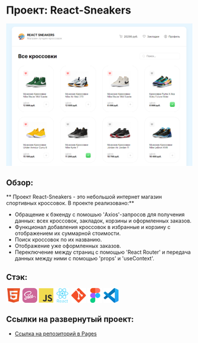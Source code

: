 # Проект: React-Sneakers
![Превью проекта](https://github.com/RandyCheBro/imgs-for-README/blob/main/react-sneaker.png)

## Обзор:
** Проект React-Sneakers - это небольшой интернет магазин спортивных кроссовок. В проекте реализованo:**
 - Обращение к бэкенду с помошью 'Axios'-запросов для получения данных: всех кроссовок, закладок, корзины и оформленных
 заказов.
 - Функционал добавления кроссовок в избранные и корзину с отображением их суммарной стоимости.
 - Поиск кроссовок по их названию.
 - Отображение уже оформленных заказов.
 - Переключение между страниц с помощью 'React Router' и передача данных между ними с помощью 'props' и 'useContext'.
 

## Стэк:

<div>
  <img src="https://raw.githubusercontent.com/devicons/devicon/1119b9f84c0290e0f0b38982099a2bd027a48bf1/icons/html5/html5-original.svg" title="HTML5" alt="HTML" width="40" height="40"/>

  <img src="https://github.com/tandpfun/skill-icons/blob/main/icons/Sass.svg" title="SCSS" alt="SCSS" width="40" height="40"/>

  <img src="https://raw.githubusercontent.com/devicons/devicon/1119b9f84c0290e0f0b38982099a2bd027a48bf1/icons/javascript/javascript-original.svg" title="JavaScript" alt="JavaScript" width="40" height="40"/>

  <img src="https://raw.githubusercontent.com/devicons/devicon/1119b9f84c0290e0f0b38982099a2bd027a48bf1/icons/react/react-original-wordmark.svg" title="React" alt="React" width="40" height="40"/>

  <img src="https://raw.githubusercontent.com/devicons/devicon/1119b9f84c0290e0f0b38982099a2bd027a48bf1/icons/git/git-original.svg" title="Git" alt="Git" width="40" height="40"/>

  <img src="https://raw.githubusercontent.com/devicons/devicon/1119b9f84c0290e0f0b38982099a2bd027a48bf1/icons/figma/figma-original.svg" title="Figma" alt="Figma" width="40" height="40"/>

  <img src="https://raw.githubusercontent.com/devicons/devicon/1119b9f84c0290e0f0b38982099a2bd027a48bf1/icons/vscode/vscode-original.svg" title="VSCode" alt="VSCode" width="40" height="40"/>
</div>


## Ссылки на развернутый проект:
- [Ссылка на репозиторий в Pages](https://randychebro.github.io/react-sneakers/)